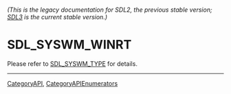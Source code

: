 ###### (This is the legacy documentation for SDL2, the previous stable version; [SDL3](https://wiki.libsdl.org/SDL3/) is the current stable version.)
# SDL_SYSWM_WINRT

Please refer to [SDL_SYSWM_TYPE](SDL_SYSWM_TYPE) for details.

----
[CategoryAPI](CategoryAPI), [CategoryAPIEnumerators](CategoryAPIEnumerators)

